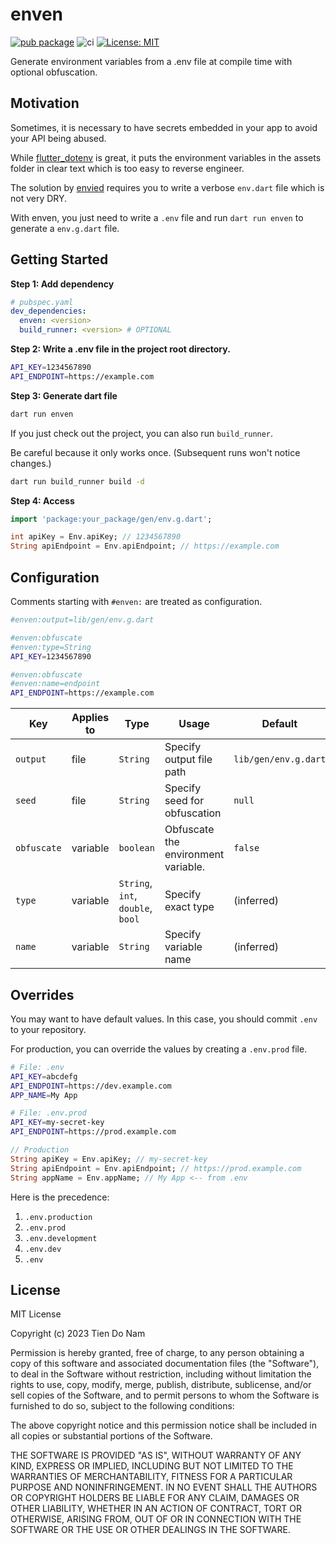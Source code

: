 # enven

[![pub package](https://img.shields.io/pub/v/enven.svg)](https://pub.dev/packages/enven)
![ci](https://github.com/Tienisto/enven/actions/workflows/ci.yml/badge.svg)
[![License: MIT](https://img.shields.io/badge/License-MIT-yellow.svg)](https://opensource.org/licenses/MIT)

Generate environment variables from a .env file at compile time with optional obfuscation.

## Motivation

Sometimes, it is necessary to have secrets embedded in your app to avoid your API being abused.

While [flutter_dotenv](https://pub.dev/packages/flutter_dotenv) is great, it puts the environment variables in the assets folder in clear text which is too easy to reverse engineer.

The solution by [envied](https://pub.dev/packages/envied) requires you to write a verbose `env.dart` file which is not very DRY.

With enven, you just need to write a `.env` file and run `dart run enven` to generate a `env.g.dart` file.

## Getting Started

**Step 1: Add dependency**

```yaml
# pubspec.yaml
dev_dependencies:
  enven: <version>
  build_runner: <version> # OPTIONAL
```

**Step 2: Write a .env file in the project root directory.**

```bash
API_KEY=1234567890
API_ENDPOINT=https://example.com
```

**Step 3: Generate dart file**

```bash
dart run enven
```

If you just check out the project, you can also run `build_runner`.

Be careful because it only works once. (Subsequent runs won't notice changes.)

```bash
dart run build_runner build -d
```

**Step 4: Access**

```dart
import 'package:your_package/gen/env.g.dart';

int apiKey = Env.apiKey; // 1234567890
String apiEndpoint = Env.apiEndpoint; // https://example.com
```

## Configuration

Comments starting with `#enven:` are treated as configuration.

```bash
#enven:output=lib/gen/env.g.dart

#enven:obfuscate
#enven:type=String
API_KEY=1234567890

#enven:obfuscate
#enven:name=endpoint
API_ENDPOINT=https://example.com
```

| Key         | Applies to | Type                              | Usage                               | Default              |
|-------------|------------|-----------------------------------|-------------------------------------|----------------------|
| `output`    | file       | `String`                          | Specify output file path            | `lib/gen/env.g.dart` |
| `seed`      | file       | `String`                          | Specify seed for obfuscation        | `null`               |
| `obfuscate` | variable   | `boolean`                         | Obfuscate the environment variable. | `false`              |
| `type`      | variable   | `String`, `int`, `double`, `bool` | Specify exact type                  | (inferred)           |
| `name`      | variable   | `String`                          | Specify variable name               | (inferred)           |

## Overrides

You may want to have default values. In this case, you should commit `.env` to your repository.

For production, you can override the values by creating a `.env.prod` file.

```bash
# File: .env
API_KEY=abcdefg
API_ENDPOINT=https://dev.example.com
APP_NAME=My App
```

```bash
# File: .env.prod
API_KEY=my-secret-key
API_ENDPOINT=https://prod.example.com
```

```dart
// Production
String apiKey = Env.apiKey; // my-secret-key
String apiEndpoint = Env.apiEndpoint; // https://prod.example.com
String appName = Env.appName; // My App <-- from .env
```

Here is the precedence:

1. `.env.production`
2. `.env.prod`
3. `.env.development`
4. `.env.dev`
5. `.env`

## License

MIT License

Copyright (c) 2023 Tien Do Nam

Permission is hereby granted, free of charge, to any person obtaining a copy
of this software and associated documentation files (the "Software"), to deal
in the Software without restriction, including without limitation the rights
to use, copy, modify, merge, publish, distribute, sublicense, and/or sell
copies of the Software, and to permit persons to whom the Software is
furnished to do so, subject to the following conditions:

The above copyright notice and this permission notice shall be included in all
copies or substantial portions of the Software.

THE SOFTWARE IS PROVIDED "AS IS", WITHOUT WARRANTY OF ANY KIND, EXPRESS OR
IMPLIED, INCLUDING BUT NOT LIMITED TO THE WARRANTIES OF MERCHANTABILITY,
FITNESS FOR A PARTICULAR PURPOSE AND NONINFRINGEMENT. IN NO EVENT SHALL THE
AUTHORS OR COPYRIGHT HOLDERS BE LIABLE FOR ANY CLAIM, DAMAGES OR OTHER
LIABILITY, WHETHER IN AN ACTION OF CONTRACT, TORT OR OTHERWISE, ARISING FROM,
OUT OF OR IN CONNECTION WITH THE SOFTWARE OR THE USE OR OTHER DEALINGS IN THE
SOFTWARE.
